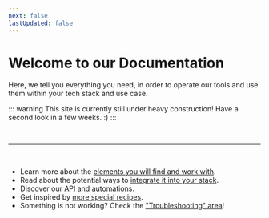 ```yaml
---
next: false
lastUpdated: false
---
```

# Welcome to our Documentation

Here, we tell you everything you need, in order to operate our tools and use them within your tech stack and use case.

::: warning This site is currently still under heavy construction!
Have a second look in a few weeks. :)
:::

<br />

---

<br />

* Learn more about the [elements you will find and work with](/application-manual/elements.html).
* Read about the potential ways to [integrate it into your stack](/integration.html).
* Discover our [API](/api/introduction.html) and [automations](/automation-integration/webhooks.html).
* Get inspired by [more special recipes](/recipes/rsvp.html).
* Something is not working? Check the ["Troubleshooting" area](/troubleshooting.html)!

<br />
